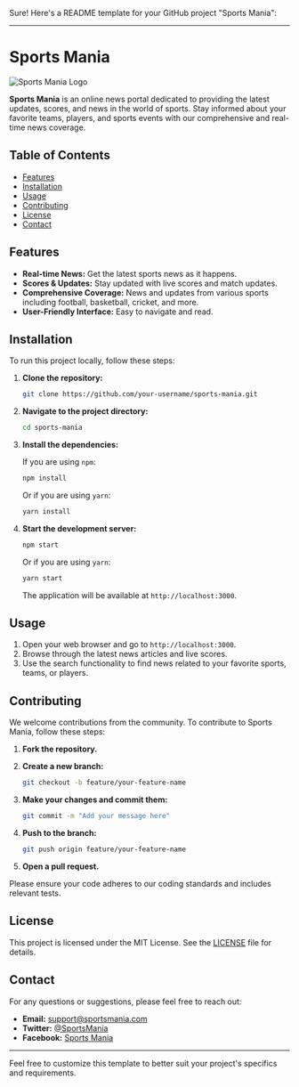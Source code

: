 Sure! Here's a README template for your GitHub project "Sports Mania":

---

# Sports Mania

![Sports Mania Logo](link-to-your-logo-image)

**Sports Mania** is an online news portal dedicated to providing the latest updates, scores, and news in the world of sports. Stay informed about your favorite teams, players, and sports events with our comprehensive and real-time news coverage.

## Table of Contents

- [Features](#features)
- [Installation](#installation)
- [Usage](#usage)
- [Contributing](#contributing)
- [License](#license)
- [Contact](#contact)

## Features

- **Real-time News:** Get the latest sports news as it happens.
- **Scores & Updates:** Stay updated with live scores and match updates.
- **Comprehensive Coverage:** News and updates from various sports including football, basketball, cricket, and more.
- **User-Friendly Interface:** Easy to navigate and read.

## Installation

To run this project locally, follow these steps:

1. **Clone the repository:**

    ```sh
    git clone https://github.com/your-username/sports-mania.git
    ```

2. **Navigate to the project directory:**

    ```sh
    cd sports-mania
    ```

3. **Install the dependencies:**

    If you are using `npm`:

    ```sh
    npm install
    ```

    Or if you are using `yarn`:

    ```sh
    yarn install
    ```

4. **Start the development server:**

    ```sh
    npm start
    ```

    Or if you are using `yarn`:

    ```sh
    yarn start
    ```

    The application will be available at `http://localhost:3000`.

## Usage

1. Open your web browser and go to `http://localhost:3000`.
2. Browse through the latest news articles and live scores.
3. Use the search functionality to find news related to your favorite sports, teams, or players.

## Contributing

We welcome contributions from the community. To contribute to Sports Mania, follow these steps:

1. **Fork the repository.**
2. **Create a new branch:**

    ```sh
    git checkout -b feature/your-feature-name
    ```

3. **Make your changes and commit them:**

    ```sh
    git commit -m "Add your message here"
    ```

4. **Push to the branch:**

    ```sh
    git push origin feature/your-feature-name
    ```

5. **Open a pull request.**

Please ensure your code adheres to our coding standards and includes relevant tests.

## License

This project is licensed under the MIT License. See the [LICENSE](LICENSE) file for details.

## Contact

For any questions or suggestions, please feel free to reach out:

- **Email:** support@sportsmania.com
- **Twitter:** [@SportsMania](https://twitter.com/SportsMania)
- **Facebook:** [Sports Mania](https://facebook.com/SportsMania)

---

Feel free to customize this template to better suit your project's specifics and requirements.

